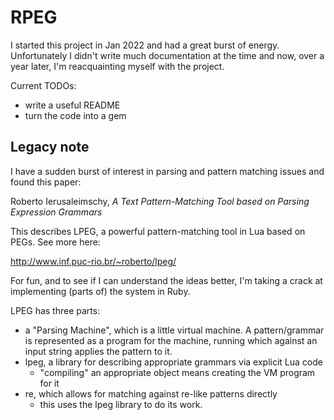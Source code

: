 # RPEG

I started this project in Jan 2022 and had a great burst of energy. Unfortunately I didn't
write much documentation at the time and now, over a year later, I'm reacquainting myself
with the project.

Current TODOs:
- write a useful README
- turn the code into a gem


## Legacy note

I have a sudden burst of interest in parsing and pattern matching issues and found this paper:

  Roberto Ierusaleimschy, _A Text Pattern-Matching Tool based on Parsing Expression Grammars_

This describes LPEG, a powerful pattern-matching tool in Lua based on PEGs. See more here:

  http://www.inf.puc-rio.br/~roberto/lpeg/

For fun, and to see if I can understand the ideas better, I'm taking a crack at implementing
(parts of) the system in Ruby.

LPEG has three parts:

- a "Parsing Machine", which is a little virtual machine. A pattern/grammar is represented as
  a program for the machine, running which against an input string applies the pattern to it.
- lpeg, a library for describing appropriate grammars via explicit Lua code
  - "compiling" an appropriate object means creating the VM program for it
- re, which allows for matching against re-like patterns directly
  - this uses the lpeg library to do its work.
